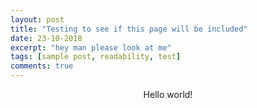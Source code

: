 ```yaml
---
layout: post
title: "Testing to see if this page will be included"
date: 23-10-2018
excerpt: "hey man please look at me"
tags: [sample post, readability, test]
comments: true
---
```


<center> Hello world! </center>
